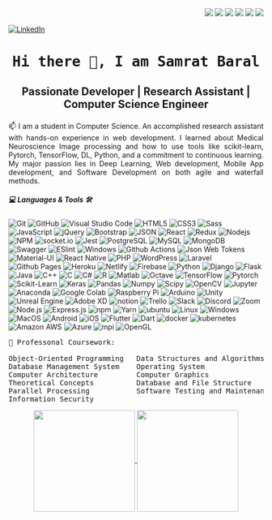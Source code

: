 <p align='right'>
    <a href="#"><img src="https://badges.pufler.dev/visits/samratbaral/samratbaral"></a>
    <a href="#"><img src="https://badges.pufler.dev/years/samratbaral"></a>
    <a href="#"><img src="https://badges.pufler.dev/repos/samratbaral"></a>
    <a href="#"><img src="https://badges.pufler.dev/gists/samratbaral"></a>
    <a href="#"><img src="https://badges.pufler.dev/commits/monthly/samratbaral"></a>
    <a href="#"><img src="https://badges.pufler.dev/commits/yearly/samratbaral"></a>

</p>

<p align='left'>
    <a href="https://www.linkedin.com/in/samratbaral" target="_blank"><img alt="LinkedIn" src="https://img.shields.io/badge/LinkedIn-Samrat%20Baral-blue?style=flat-square&logo=linkedin"></a>
</p>
<h1 align='center'><samp><strong>Hi there 👋, I am Samrat Baral</strong></samp>
</h1>

<h2>
<p align='center'> Passionate Developer | Research Assistant | Computer Science Engineer </p>
</h2>

<p align='justify'> 📫 I am a student in Computer Science. An accomplished research assistant with hands-on experience in web development. I learned about Medical Neuroscience Image processing and how to use tools like scikit-learn, Pytorch, TensorFlow, DL, Python, and a commitment to continuous learning. My major passion lies in Deep Learning, Web development, Mobile App development, and Software Development on both agile and waterfall methods.
</p>


<h5>💻 Languages & Tools 🛠️<br></h5>

![Git](https://img.shields.io/badge/-Git-000000?style=flat&logo=git&logoColor=F05032&labelColor=ffffff)
![GitHub](https://img.shields.io/badge/-GitHub-000000?style=flat&logo=github&logoColor=000000&labelColor=ffffff)
![Visual Studio Code](https://img.shields.io/badge/-VSCode-000000?style=flat&logo=visual-studio-code&labelColor=007ACC)
![HTML5](https://img.shields.io/badge/-HTML5-000000?style=flat&logo=html5&logoColor=ffffff&labelColor=E34F26)
![CSS3](https://img.shields.io/badge/-CSS3-000000?style=flat&logo=css3&logoColor=ffffff&labelColor=1572B6)
![Sass](https://img.shields.io/badge/-Sass-000000?style=flat&logo=sass&logoColor=ffffff&labelColor=%23CC6699)
![JavaScript](https://img.shields.io/badge/-JavaScript-000000?style=flat&logo=javascript)
![jQuery](https://img.shields.io/badge/-jQuery-000000?style=flat&logo=jQuery&logoColor=0769AD&labelColor=ffffff)
![Bootstrap](https://img.shields.io/badge/-Bootstrap-000000?style=flat&logo=bootstrap&logoColor=ffffff&labelColor=563D7C)
![JSON](https://img.shields.io/badge/-JSON-000000?style=flat&logo=JSON&logoColor=000000&labelColor=ffffff)
![React](https://img.shields.io/badge/-React-000000?style=flat&logo=react)
![Redux](https://img.shields.io/badge/-Redux-000000?style=flat&logo=redux&logoColor=764ABC&labelColor=ffffff)
![Nodejs](https://img.shields.io/badge/-Nodejs-000000?style=flat&logo=Node.js)
![NPM](https://img.shields.io/badge/-npm-000000?style=flat&logo=npm&labelColor=ffffff)
![socket.io](https://img.shields.io/badge/-Socket.Io-000000?style=flat&logo=socket.io&logoColor=000000&labelColor=ffffff)
![Jest](https://img.shields.io/badge/-Jest-000000?style=flat&logo=Jest&logoColor=C21325&labelColor=ffffff)
![PostgreSQL](https://img.shields.io/badge/-PostgreSQL-000000?style=flat&logo=postgresql&logoColor=ffffff&labelColor=336791)
![MySQL](https://img.shields.io/badge/-MySQL-000000?style=flat&logo=mysql&labelColor=ffffff)
![MongoDB](https://img.shields.io/badge/-MongoDB-000000?style=flat&logo=mongodb&labelColor=ffffff)
![Swagger](https://img.shields.io/badge/-Swagger-000000?style=flat&logo=swagger)
![ESlint](https://img.shields.io/badge/-ESlint-000000?style=flat&logo=ESlint&labelColor=4B32C3)
![Windows](https://img.shields.io/badge/-Windows-000000?style=flat&logo=windows&logoColor=ffffff&labelColor=0078D6)
![Github Actions](https://img.shields.io/badge/-Github%20Actions-000000?style=flat&logo=github-actions&logoColor=2088FF&labelColor=ffffff)
![Json Web Tokens](https://img.shields.io/badge/-Json%20Web%20Tokens-000000?style=flat&logo=json-web-tokens&logoColor=ffffff&labelColor=000000)
![Material-UI](https://img.shields.io/badge/-Material%20UI-000000?style=flat&logo=Material%20UI&logoColor=ffffff&labelColor=0081CB)
![React Native](https://img.shields.io/badge/-React%20Native-000000?style=flat&logo=react&labelColor=000000)
![PHP](https://img.shields.io/badge/-PHP-000000?style=flat&logo=PHP&logoColor=5466b8&labelColor=ffffff)
![WordPress](https://img.shields.io/badge/-WordPress-000000?style=flat&logo=wordpress&labelColor=21759B)
![Laravel](https://img.shields.io/badge/-Laravel-000000?style=flat&logo=laravel&logoColor=ffffff&labelColor=FF2D20)
![Github Pages](https://img.shields.io/badge/-Github%20Pages-000000?style=flat&logo=github-pages) ![Heroku](https://img.shields.io/badge/-Heroku-000000?style=flat&logo=heroku&labelColor=430098) ![Netlify](https://img.shields.io/badge/-Netlify-000000?style=flat&logo=netlify&labelColor=000000)
![Firebase](https://img.shields.io/badge/-Firebase-000000?style=flat&logo=firebase&labelColor=FFCA28)
![Python](https://img.shields.io/badge/-Python-000000?style=flat&logo=python&labelColor=ffffff)
![Django](https://img.shields.io/badge/-Django-000000?style=flat&logo=django&labelColor=092E20)
![Flask](https://img.shields.io/badge/-Flask-000000?style=flat&logo=flask&labelColor=000000)
![Java](https://img.shields.io/badge/-Java-000000?style=flat&logo=java&labelColor=f5f5f5f5f5f5)
![C++](https://img.shields.io/badge/-C++-000000?style=flat&logo=c%2B%2B&labelColor=f5f5f5f5f5f5)
![C](https://img.shields.io/badge/-C-000000?style=flat&logo=c&labelColor=f5f5f5f5f5f5)
![C#](https://img.shields.io/badge/-C%23-000000?style=flat&logo=c-sharp&labelColor=f5f5f5f5f5f5)
![R](https://img.shields.io/badge/-R-000000?style=flat&logo=r&labelColor=f5f5f5f5f5f5)
![Matlab](https://img.shields.io/badge/-Matlab-000000?style=flat&logo=matlab&labelColor=f5f5f5f5f5f5)
![Octave](https://img.shields.io/badge/-Octave-000000?style=flat&logo=octave&labelColor=ffffff)
![TensorFlow](https://img.shields.io/badge/-TensorFlow-000000?style=flat&logo=tensorflow&labelColor=ffffff)
![Pytorch](https://img.shields.io/badge/-Pytorch-000000?style=flat&logo=pytorch&labelColor=ffffff)
![Scikit-Learn](https://img.shields.io/badge/-Scikit%20Learn-000000?style=flat&logo=scikit-learn&labelColor=ffffff)
![Keras](https://img.shields.io/badge/-Keras-000000?style=flat&logo=keras&labelColor=f5f5f5f5f5f5)
![Pandas](https://img.shields.io/badge/-Pandas-000000?style=flat&logo=pandas&labelColor=f5f5f5f5f5f5)
![Numpy](https://img.shields.io/badge/-Numpy-000000?style=flat&logo=numpy&labelColor=f5f5f5f5f5f5)
![Scipy](https://img.shields.io/badge/-Scipy-000000?style=flat&logo=scipy&labelColor=f5f5f5f5f5f5)
![OpenCV](https://img.shields.io/badge/-OpenCV-000000?style=flat&logo=opencv&labelColor=f5f5f5f5f5f5)
![Jupyter](https://img.shields.io/badge/-Jupyter-000000?style=flat&logo=jupyter&labelColor=f5f5f5f5f5f5)
![Anaconda](https://img.shields.io/badge/-Anaconda-000000?style=flat&logo=anaconda&labelColor=f5f5f5f5f5f5)
![Google Colab](https://img.shields.io/badge/-Google%20Colab-000000?style=flat&logo=google-colab&labelColor=ffffff)
![Raspberry Pi](https://img.shields.io/badge/-Raspberry%20Pi-000000?style=flat&logo=raspberry-pi&labelColor=f5f5f5f5f5f5)
![Arduino](https://img.shields.io/badge/-Arduino-000000?style=flat&logo=arduino&labelColor=f5f5f5f5f5f5)
![Unity](https://img.shields.io/badge/-Unity-000000?style=flat&logo=unity&labelColor=f5f5f5f5f5f5)
![Unreal Engine](https://img.shields.io/badge/-Unreal%20Engine-000000?style=flat&logo=unreal-engine&labelColor=f5f5f5f5f5f5)
![Adobe XD](https://img.shields.io/badge/-Adobe%20XD-000000?style=flat&logo=adobe-xd&labelColor=f5f5f5f5f5f5)
![notion](https://img.shields.io/badge/-Notion-000000?style=flat&logo=notion&labelColor=f5f5f5f5f5f5)
![Trello](https://img.shields.io/badge/-Trello-000000?style=flat&logo=trello&labelColor=f5f5f5f5f5f5)
![Slack](https://img.shields.io/badge/-Slack-000000?style=flat&logo=slack&labelColor=f5f5f5f5f5f5)
![Discord](https://img.shields.io/badge/-Discord-000000?style=flat&logo=discord&labelColor=f5f5f5f5f5f5)
![Zoom](https://img.shields.io/badge/-Zoom-000000?style=flat&logo=zoom&labelColor=f5f5f5f5f5f5)
![Node.js](https://img.shields.io/badge/-Node.js-000000?style=flat&logo=node.js&labelColor=f5f5f5f5f5f5)
![Express.js](https://img.shields.io/badge/-Express.js-000000?style=flat&logo=express&labelColor=f5f5f5f5f5f5)
![npm](https://img.shields.io/badge/-npm-000000?style=flat&logo=npm&labelColor=f5f5f5f5f5f5)
![Yarn](https://img.shields.io/badge/-Yarn-000000?style=flat&logo=yarn&labelColor=f5f5f5f5f5f5)
![ubuntu](https://img.shields.io/badge/-Ubuntu-000000?style=flat&logo=ubuntu&labelColor=f5f5f5f5f5f5)
![Linux](https://img.shields.io/badge/-Linux-000000?style=flat&logo=linux&labelColor=f5f5f5f5f5f5)
![Windows](https://img.shields.io/badge/-Windows-000000?style=flat&logo=windows&labelColor=f5f5f5f5f5f5)
![MacOS](https://img.shields.io/badge/-MacOS-000000?style=flat&logo=macos&labelColor=f5f5f5f5f5f5)
![Android](https://img.shields.io/badge/-Android-000000?style=flat&logo=android&labelColor=f5f5f5f5f5f5)
![iOS](https://img.shields.io/badge/-iOS-000000?style=flat&logo=ios&labelColor=f5f5f5f5f5f5)
![Flutter](https://img.shields.io/badge/-Flutter-000000?style=flat&logo=flutter&labelColor=f5f5f5f5f5f5)
![Dart](https://img.shields.io/badge/-Dart-000000?style=flat&logo=dart&labelColor=f5f5f5f5f5f5)
![docker](https://img.shields.io/badge/-Docker-000000?style=flat&logo=docker&labelColor=f5f5f5f5f5f5)
![kubernetes](https://img.shields.io/badge/-Kubernetes-000000?style=flat&logo=kubernetes&labelColor=f5f5f5f5f5f5)
![Amazon AWS](https://img.shields.io/badge/-Amazon%20AWS-000000?style=flat&logo=amazon-aws&labelColor=f5f5f5f5f5f5)
![Azure](https://img.shields.io/badge/-Azure-000000?style=flat&logo=microsoft-azure&labelColor=f5f5f5f5f5f5)
![mpi](https://img.shields.io/badge/-MPI-000000?style=flat&logo=mpi&labelColor=f5f5f5f5f5f5)
![OpenGL](https://img.shields.io/badge/-OpenGL-000000?style=flat&logo=opengl&labelColor=f5f5f5f5f5f5)

<pre class="tab1">
🧐 Professonal Coursework:<br>
Object-Oriented Programming   Data Structures and Algorithms     Software Engineering
Database Management System    Operating System                   Computer Networks
Computer Architecture         Computer Graphics                  Artificial Intelligence
Theoretical Concepts          Database and File Structure        Programming Languages
Parallel Processing           Software Testing and Maintenance   Operation Research
Information Security
</pre>

<p align='center'>
<a href="https://github.com/samratbaral/github-readme-stats">
  <img height=200 align="center" src="https://github-readme-stats.vercel.app/api?username=samratbaral" />
</a>
<a href="https://github.com/samratbaral/convoychat">
  <img height=200 align="center" src="https://github-readme-stats.vercel.app/api/top-langs?username=samratbaral&layout=compact&langs_count=8&card_width=320" />
</a>
<!-- <img align="center" style="border-radius: 1px; margin: 0 0 1px 10px;" alt="GIF" src="https://miro.medium.com/max/875/1*Urc28sbnORGOW5oyohQ06g.gif" alt="" /> -->
</p>
<br>


